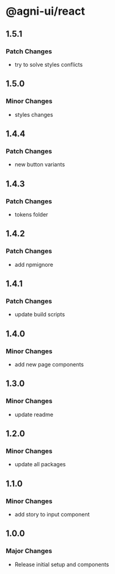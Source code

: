 # @agni-ui/react

## 1.5.1

### Patch Changes

- try to solve styles conflicts

## 1.5.0

### Minor Changes

- styles changes

## 1.4.4

### Patch Changes

- new button variants

## 1.4.3

### Patch Changes

- tokens folder

## 1.4.2

### Patch Changes

- add npmignore

## 1.4.1

### Patch Changes

- update build scripts

## 1.4.0

### Minor Changes

- add new page components

## 1.3.0

### Minor Changes

- update readme

## 1.2.0

### Minor Changes

- update all packages

## 1.1.0

### Minor Changes

- add story to input component

## 1.0.0

### Major Changes

- Release initial setup and components
